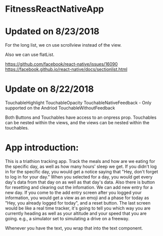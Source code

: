 # FitnessReactNativeApp

# Updated on 8/23/2018

For the long list, we cn use scrollview instead of the view.

Also we can use flatList.

  https://github.com/facebook/react-native/issues/16090
  https://facebook.github.io/react-native/docs/sectionlist.html
  
# Update on 8/22/2018

TouchableHighlight
TouchableOpacity
TouchableNativeFeedback - Only supported on the Andriod
TouchableWithoutFeedback

Both Buttons and Touchables have access to an onpress prop.
Touchables can be nested within the views, and the views can be nested within the touchables.
# App introduction:
This is a triathion tracking app.
Track the meals and how are we eating for the specific day, as well as how many hours' sleep we get.
If you didn't log in for the specific day, you would get a notice saying that "Hey, don't forget to log in for your day."
When you selected for a day, you would get every day's data from that day on as well as that day's data.
Also there is button for resetting and clearing out the infomation.
We can add new entry for a new day.
If you come to the add entry screen after you logged your information, you would get a view as an emoji and a phase for today as "Hey, you already logged for today", and a reset button.
The last screen would be like a real time tracker, it's going to tell you which way you are currently heading as well as your altitude and your speed that you are going. e.g., a simulator set to simulating a drive on a freeway.

Whenever you have the text, you wrap that into the text component.
